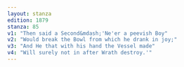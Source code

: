 ```yaml
---
layout: stanza
edition: 1879
stanza: 85
v1: "Then said a Second&mdash;'Ne'er a peevish Boy"
v2: "Would break the Bowl from which he drank in joy;"
v3: "And He that with his hand the Vessel made"
v4: "Will surely not in after Wrath destroy.'"
---
```

